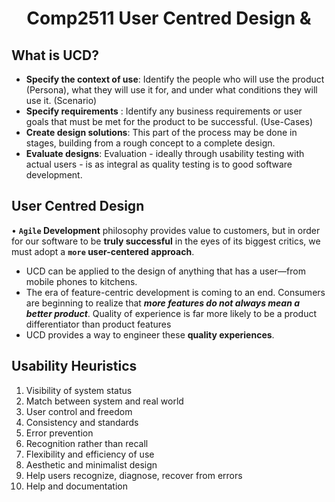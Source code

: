 # <center> Comp2511 User Centred Design &  </center>

## What is UCD?
- **Specify the context of use**: Identify the people who will use the product (Persona), what they will use it for, and under what conditions they will use it. (Scenario)
- **Specify requirements** : Identify any business requirements or user goals that must be met for the product to be successful. (Use-Cases)
- **Create design solutions**: This part of the process may be done in stages, building from a rough concept to a complete design.
- **Evaluate designs**: Evaluation - ideally through usability testing with actual users - is as integral as quality testing is to good software development.

## User Centred Design
• **`Agile` Development** philosophy provides value to customers, but in order for our software to be **truly successful** in the eyes of its biggest critics, we must adopt a **`more` user-centered approach**.
- UCD can be applied to the design of anything that has a user—from mobile phones to kitchens.
- The era of feature-centric development is coming to an end. Consumers are beginning to realize that ***more features do not always mean a better product***. Quality of experience is far more likely to be a product differentiator than product features
- UCD provides a way to engineer these **quality experiences**.

## Usability Heuristics
1. Visibility of system status
2. Match between system and real world
3. User control and freedom
4. Consistency and standards
5. Error prevention
6. Recognition rather than recall
7. Flexibility and efficiency of use
8. Aesthetic and minimalist design
9. Help users recognize, diagnose, recover from errors
10. Help and documentation